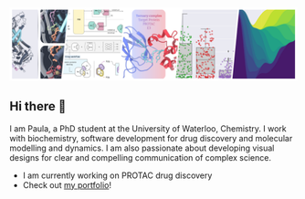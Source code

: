 ![img-light](./banner_crop.inkscape.png)

## Hi there 👋

I am Paula, a PhD student at the University of Waterloo, Chemistry. I work with biochemistry, software development for drug discovery and molecular modelling and dynamics.
I am also passionate about developing visual designs for clear and compelling communication of complex science.

- I am currently working on PROTAC drug discovery
- Check out [my portfolio](https://kaput-flood-25b.notion.site/Paula-Jofily-420afc31678f408aa5958459494a1c07)!

<!--
**PaulaJLR/PaulaJLR** is a ✨ _special_ ✨ repository because its `README.md` (this file) appears on your GitHub profile.

Here are some ideas to get you started:

- 🔭 I’m currently working on ...
- 🌱 I’m currently learning ...
- 👯 I’m looking to collaborate on ...
- 🤔 I’m looking for help with ...
- 💬 Ask me about ...
- 📫 How to reach me: ...
- 😄 Pronouns: ...
- ⚡ Fun fact: ...
-->
